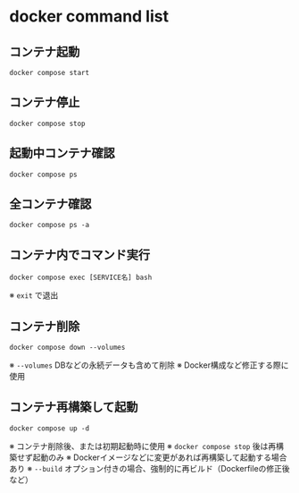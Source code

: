 # docker command list

## コンテナ起動

`docker compose start`

## コンテナ停止

`docker compose stop`

## 起動中コンテナ確認

`docker compose ps`

## 全コンテナ確認

`docker compose ps -a`

## コンテナ内でコマンド実行

`docker compose exec [SERVICE名] bash`

※ `exit` で退出

## コンテナ削除

`docker compose down --volumes`

※ `--volumes` DBなどの永続データも含めて削除
※ Docker構成など修正する際に使用

## コンテナ再構築して起動

`docker compose up -d`

※ コンテナ削除後、または初期起動時に使用
※ `docker compose stop` 後は再構築せず起動のみ
※ Dockerイメージなどに変更があれば再構築して起動する場合あり
※ `--build` オプション付きの場合、強制的に再ビルド（Dockerfileの修正後など）
